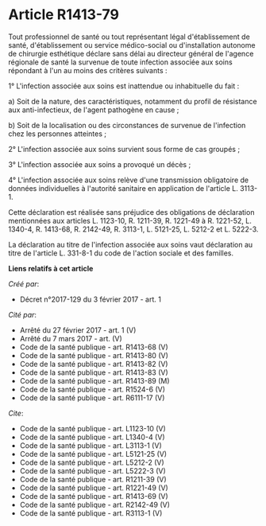 # Article R1413-79

Tout professionnel de santé ou tout représentant légal d'établissement de santé, d'établissement ou service médico-social ou
d'installation autonome de chirurgie esthétique déclare sans délai au directeur général de l'agence régionale de santé la
survenue de toute infection associée aux soins répondant à l'un au moins des critères suivants : 

1° L'infection associée aux soins est inattendue ou inhabituelle du fait : 

a) Soit de la nature, des caractéristiques, notamment du profil de résistance aux anti-infectieux, de l'agent pathogène en
cause ; 

b) Soit de la localisation ou des circonstances de survenue de l'infection chez les personnes atteintes ; 

2° L'infection associée aux soins survient sous forme de cas groupés ; 

3° L'infection associée aux soins a provoqué un décès ; 

4° L'infection associée aux soins relève d'une transmission obligatoire de données individuelles à l'autorité sanitaire en
application de l'article L. 3113-1. 

Cette déclaration est réalisée sans préjudice des obligations de déclaration mentionnées aux articles L. 1123-10, R. 1211-39,
R. 1221-49 à R. 1221-52, L. 1340-4, 
R. 1413-68, R. 2142-49, R. 3113-1, L. 5121-25, L. 5212-2 et L. 5222-3. 

La déclaration au titre de l'infection associée aux soins vaut déclaration au titre de l'article L. 331-8-1 du code de
l'action sociale et des familles.

**Liens relatifs à cet article**

_Créé par_:

  - Décret n°2017-129 du 3 février 2017 - art. 1

_Cité par_:

  - Arrêté du 27 février 2017 - art. 1 (V)
  - Arrêté du 7 mars 2017 - art. (V)
  - Code de la santé publique - art. R1413-68 (V)
  - Code de la santé publique - art. R1413-80 (V)
  - Code de la santé publique - art. R1413-82 (V)
  - Code de la santé publique - art. R1413-83 (V)
  - Code de la santé publique - art. R1413-89 (M)
  - Code de la santé publique - art. R1524-6 (V)
  - Code de la santé publique - art. R6111-17 (V)

_Cite_:

  - Code de la santé publique - art. L1123-10 (V)
  - Code de la santé publique - art. L1340-4 (V)
  - Code de la santé publique - art. L3113-1 (V)
  - Code de la santé publique - art. L5121-25 (V)
  - Code de la santé publique - art. L5212-2 (V)
  - Code de la santé publique - art. L5222-3 (V)
  - Code de la santé publique - art. R1211-39 (V)
  - Code de la santé publique - art. R1221-49 (V)
  - Code de la santé publique - art. R1413-69 (V)
  - Code de la santé publique - art. R2142-49 (V)
  - Code de la santé publique - art. R3113-1 (V)
